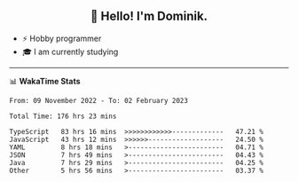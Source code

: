 <h2 align="center">👋 Hello! I'm Dominik.</h2>

- ⚡ Hobby programmer
- 🎓 I am currently studying

---
📊 **WakaTime Stats**
<!--START_SECTION:waka-->

```text
From: 09 November 2022 - To: 02 February 2023

Total Time: 176 hrs 23 mins

TypeScript   83 hrs 16 mins  >>>>>>>>>>>>-------------   47.21 %
JavaScript   43 hrs 12 mins  >>>>>>-------------------   24.50 %
YAML         8 hrs 18 mins   >------------------------   04.71 %
JSON         7 hrs 49 mins   >------------------------   04.43 %
Java         7 hrs 29 mins   >------------------------   04.25 %
Other        5 hrs 56 mins   >------------------------   03.37 %
```

<!--END_SECTION:waka-->
